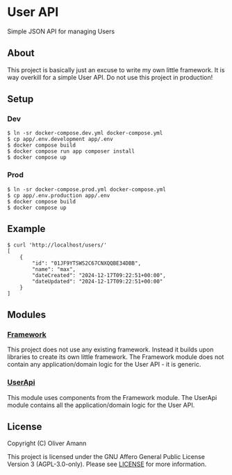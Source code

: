 # User API

Simple JSON API for managing Users

## About

This project is basically just an excuse to write my own little framework. It is way overkill for a simple User API. Do not use this project in production!

## Setup

### Dev

```console
$ ln -sr docker-compose.dev.yml docker-compose.yml
$ cp app/.env.development app/.env
$ docker compose build
$ docker compose run app composer install
$ docker compose up
```

### Prod

```console
$ ln -sr docker-compose.prod.yml docker-compose.yml
$ cp app/.env.production app/.env
$ docker compose build
$ docker compose up
```

## Example

```console
$ curl 'http://localhost/users/'
[
    {
        "id": "01JF9YTSWS2C67CNXQQBE34DBB",
        "name": "max",
        "dateCreated": "2024-12-17T09:22:51+00:00",
        "dateUpdated": "2024-12-17T09:22:51+00:00"
    }
]
```

## Modules

### [Framework](./app/src/Framework/)

This project does not use any existing framework. Instead it builds upon libraries to create its own little framework. The Framework module does not contain any application/domain logic for the User API - it is generic.

### [UserApi](./app/src/UserApi/)

This module uses components from the Framework module. The UserApi module contains all the application/domain logic for the User API.

## License

Copyright (C) Oliver Amann

This project is licensed under the GNU Affero General Public License Version 3 (AGPL-3.0-only). Please see [LICENSE](./LICENSE) for more information.
